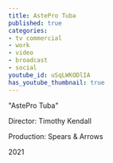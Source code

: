 ```yaml
---
title: AstePro Tuba
published: true
categories:
- tv commercial
- work
- video
- broadcast
- social
youtube_id: uSqLWKODlIA
has_youtube_thumbnail: true
---
```


"AstePro Tuba"

Director: Timothy Kendall

Production: Spears & Arrows

2021
